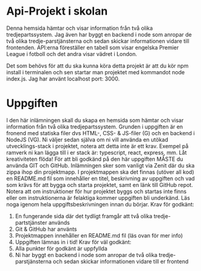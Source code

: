 # Api-Projekt i skolan

Denna hemsida hämtar och visar information från två olika tredjepartssystem. Jag även har byggt en backend i node som anropar de två olika tredje-parstjänsterna och sedan skickar informationen vidare till frontenden. API:erna föreställer en tabell som visar engelska Premier League i fotboll och det andra visar vädret i London.

Det som behövs för att du ska kunna köra detta projekt är att du kör npm install i terminalen och sen startar man projektet med kommandot node index.js. Jag har använt localhost port: 3000.

# Uppgiften

I den här inlämningen skall du skapa en hemsida som hämtar och visar information från
två olika tredjepartssystem. Grunden i uppgiften är en fronend med statiska filer dvs
HTML-, CSS- & JS-filer (G) och en backend i NodeJS (VG). Ni väljer sedan själva om ni vill
använda en utökad utvecklings-stack i projektet, notera att detta inte är ett krav. Exempel
på ramverk ni kan lägga till i er stack är: typescript, react, express, mm. Låt kreativiteten
flöda!
För att bli godkänd på den här uppgiften MÅSTE du använda GIT och GitHub.
Inlämningen sker som vanligt via Zenit där du ska zippa ihop din projektmapp. I
projektmappen ska det finnas (utöver all kod) en README.md fil som innehåller en titel,
beskrivning av uppgiften och vad som krävs för att bygga och starta projektet, samt en
länk till GitHub repot. Notera att om instruktioner för hur projektet byggs och startas inte
finns eller om instruktionerna är felaktiga kommer uppgiften bli underkänd.
Läs noga igenom hela uppgiftsbeskrivningen innan du börjar.
Krav för godkänt:
1. En fungerande sida där det tydligt framgår att två olika tredje-partstjänster används
2. Git & GitHub har använts
3. Projektmappen innehåller en README.md fil (läs ovan för mer info)
4. Uppgiften lämnas in i tid!
Krav för väl godkänt:
1. Alla punkter för godkänt är uppfyllda
2. Ni har byggt en backend i node som anropar de två olika tredje-parstjänsterna och
sedan skickar informationen vidare till er frontend
